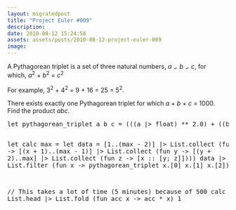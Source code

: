 ```yaml
---
layout: migratedpost
title: "Project Euler #009"
description:
date: 2010-08-12 15:24:58
assets: assets/posts/2010-08-12-project-euler-009
image: 
---
```


<style type="text/css"><!--
sup {
font-size: smaller;
vertical-align: super;
}
--></style>
<p>A Pythagorean triplet is a set of three natural numbers, <var>a</var> <img style="vertical-align: middle;" border="0" alt="<" height="10" width="10" src="images/symbol_lt.gif" /> <var>b</var> <img style="vertical-align: middle;" border="0" alt="<" height="10" width="10" src="images/symbol_lt.gif" /> <var>c</var>, for which, <var>a</var><sup>2</sup> + <var>b</var><sup>2</sup> = <var>c</var><sup>2</sup></p>
<p>For example, 3<img alt="^(" style="display: none;" /><sup>2</sup><img alt=")" style="display: none;" /> + 4<img alt="^(" style="display: none;" /><sup>2</sup><img alt=")" style="display: none;" /> = 9 + 16 = 25 = 5<img alt="^(" style="display: none;" /><sup>2</sup><img alt=")" style="display: none;" />.</p>
<p>There exists exactly one Pythagorean triplet for which <var>a</var> + <var>b</var> + <var>c</var> = 1000.<br />Find the product <var>abc</var>.</p>
<pre class="brush:fsharp">let pythagorean_triplet a b c = (((a |> float) ** 2.0) + ((b |> float) ** 2.0) = ((c |> float) ** 2.0)) && (a + b + c = 1000)

let calc max =
    let data = [1..(max - 2)] |> List.collect (fun x -> [(x + 1)..(max - 1)] |> List.collect (fun y -> [(y + 2)..max] |> List.collect (fun z -> [x :: [y; z]])))
    data |> List.filter (fun x -> pythagorean_triplet x.[0] x.[1] x.[2])

// This takes a lot of time (5 minutes) because of 500
calc 500 |> List.head |> List.fold (fun acc x -> acc * x) 1</pre>
